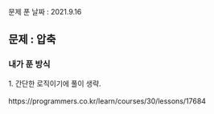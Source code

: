 문제 푼 날짜 : 2021.9.16

<h2>문제 : 압축</h2>

<h3>내가 푼 방식</h3>
<div>1. 간단한 로직이기에 풀이 생략.</div>

<br>
https://programmers.co.kr/learn/courses/30/lessons/17684